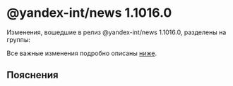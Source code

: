 # @yandex-int/news 1.1016.0

<!-- ЧЕЛОВЕЧЕСКОЕ ВСТУПЛЕНИЕ -->

Изменения, вошедшие в релиз @yandex-int/news 1.1016.0, разделены на группы:

Все важные изменения подробно описаны [ниже](#Пояснения).

## Пояснения

